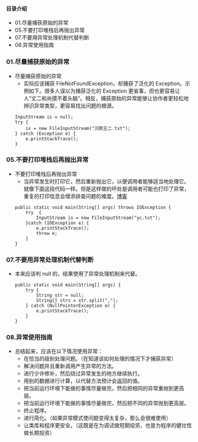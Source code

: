 #### 目录介绍
- 01.尽量捕获原始的异常
- 05.不要打印堆栈后再抛出异常
- 07.不要用异常处理机制代替判断
- 08.异常使用指南

### 01.尽量捕获原始的异常
- 尽量捕获原始的异常
    - 实际应该捕获 FileNotFoundException，却捕获了泛化的 Exception。示例如下。很多人误以为捕获泛化的 Exception 更省事，但也更容易让人“丈二和尚摸不着头脑”。相反，捕获原始的异常能够让协作者更轻松地辨识异常类型，更容易找出问题的根源。
    ```
    InputStream is = null;
    try {
        is = new FileInputStream("沉默王二.txt");
    } catch (Exception e) {
        e.printStackTrace();
    }
    ```


### 05.不要打印堆栈后再抛出异常
- 不要打印堆栈后再抛出异常
    - 当异常发生时打印它，然后重新抛出它，以便调用者能够适当地处理它。就像下面这段代码一样。但是这样做的坏处是调用者可能也打印了异常，重复的打印信息会增添排查问题的难度。[博客](https://github.com/yangchong211/YCBlogs)
    ```
    public static void main(String[] args) throws IOException {
        try  {
            InputStream is = new FileInputStream("yc.txt");
        }catch (IOException e) {
            e.printStackTrace();
            throw e;
        } 
    }
    ```


### 07.不要用异常处理机制代替判断
- 本来应该判 null 的，结果使用了异常处理机制来代替。
    ```
    public static void main(String[] args) {
        try {
            String str = null;
            String[] strs = str.split(",");
        } catch (NullPointerException e) {
            e.printStackTrace();
        }
    }
    ```


### 08.异常使用指南
- 总结起来，应该在以下情况使用异常：
    - 在恰当的级别处理问题。（在知道该如何处理的情况下才捕获异常）
    - 解决问题并且重新调用产生异常的方法。
    - 进行少许修补，然后绕过异常发生的地方继续执行。
    - 用别的数据进行计算，以代替方法预计会返回的值。
    - 把当前运行环境下能做的事情尽量做完，然后把相同的异常重抛到更高层。
    - 把当前运行环境下能做的事情尽量做完，然后把不同的异常抛到更高层。
    - 终止程序。
    - 进行简化。（如果异常模式使问题变得太复杂，那么会很难使用）
    - 让类库和程序更安全。（这既是在为调试做短期投资，也是为程序的健壮性做长期投资）

